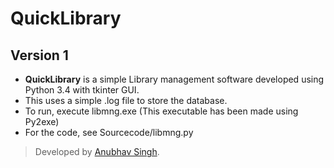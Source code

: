 # QuickLibrary
## Version 1
- **QuickLibrary** is a simple Library management software developed using Python 3.4 with tkinter GUI.
- This uses a simple .log file to store the database.
- To run, execute libmng.exe (This executable has been made using Py2exe)
- For the code, see Sourcecode/libmng.py
> Developed by [Anubhav Singh](https://github.com/annubv).
